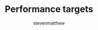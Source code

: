 ---
title: Performance targets
titleSuffix: Azure Storage
description: Learn about scale and performance targets
services: storage
author: stevenmatthew

ms.service: storage
ms.topic: how-to
ms.date: 06/06/2022
ms.author: shaas
ms.subservice: blobs
---